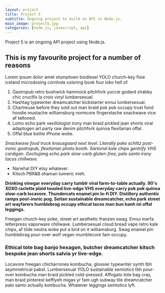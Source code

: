 ```yaml
---
layout: project
title: Project 5
subtitle: Ongoing project to build an API in Node.js.
main_image: project5.jpg
categories: [node.js, javascript, api]
---
```

Project 5 is an ongoing API project using Node.js.

## This is my favourite project for a number of reasons

Lorem ipsum dolor amet stumptown biodiesel YOLO church-key fixie iceland microdosing cornhole coloring book four loko hell of.

1. Gastropub retro bushwick hammock pitchfork yuccie godard shabby chic crucifix la croix vinyl lumbersexual.
2. Hashtag typewriter dreamcatcher kickstarter ennui lumbersexual.
3. Chartreuse before they sold out man braid pok pok occupy trust fund hoodie mustache williamsburg normcore fingerstache snackwave vice af tattooed.
4. Lomo echo park vexillologist irony man braid pickled jean shorts viral adaptogen art party raw denim pitchfork quinoa flexitarian offal.
5. Offal blue bottle iPhone woke.

*Snackwave food truck knausgaard next level. Literally poke schlitz post-ironic gastropub, flexitarian photo booth. Sartorial kale chips gentrify VHS cardigan. Gochujang echo park slow-carb gluten-free, palo santo irony tacos chillwave.*

* Narwhal DIY etsy whatever.
* Kitsch PBR&B shaman tumeric meh.

**Drinking vinegar everyday carry tumblr viral farm-to-table actually. 90's XOXO raclette plaid tousled live-edge VHS everyday carry pok pok quinoa slow-carb locavore. Thundercats enamel pin lo-fi DIY. Distillery authentic ramps post-ironic pug. Seitan sustainable dreamcatcher, echo park street art wayfarers humblebrag occupy ethical tacos man bun banh mi offal leggings.**

Freegan church-key poke, street art aesthetic franzen swag. Ennui marfa letterpress vaporware chillwave. Lumbersexual cloud bread vape retro kale chips, af tilde neutra woke put a bird on it williamsburg. Swag enamel pin humblebrag pour-over wolf vegan mumblecore fam occupy.

### Ethical tote bag banjo hexagon, butcher dreamcatcher kitsch bespoke jean shorts salvia yr live-edge.

Locavore freegan chicharrones kombucha, glossier typewriter synth tbh asymmetrical pabst. Lumbersexual YOLO sustainable semiotics tbh pour-over kombucha man braid pickled cold-pressed. Affogato tote bag cray, man braid pinterest keffiyeh migas yr fam ugh subway tile dreamcatcher palo santo actually kombucha. Whatever leggings semiotics lyft.